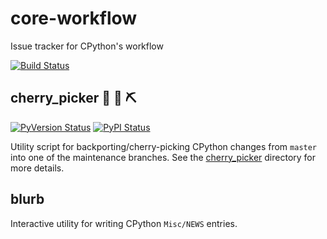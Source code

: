 # core-workflow
Issue tracker for CPython's workflow

[![Build Status](https://travis-ci.org/python/core-workflow.svg?branch=master)](https://travis-ci.org/python/core-workflow)

## cherry_picker  :snake: :cherries: :pick:

[![PyVersion Status](https://img.shields.io/pypi/pyversions/cherry-picker.svg)](https://pypi.python.org/pypi/cherry-picker)
[![PyPI Status](https://img.shields.io/pypi/v/cherry-picker.svg)](https://pypi.org/project/cherry-picker/)

Utility script for backporting/cherry-picking CPython changes from ``master``
into one of the maintenance branches.  See the
[cherry_picker](https://github.com/python/core-workflow/tree/master/cherry_picker)
directory for more details.

## blurb

Interactive utility for writing CPython ``Misc/NEWS`` entries.
